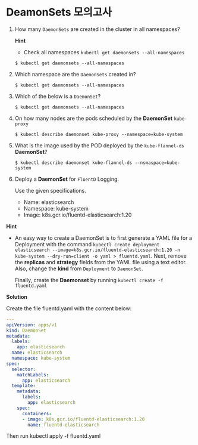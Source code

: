 # DeamonSets 모의고사



1. How many `DaemonSets` are created in the cluster in all namespaces?

   **Hint**

   - Check all namespaces `kubectl get daemonsets --all-namespaces`

   ```
   $ kubectl get daemonsets --all-namespaces
   ```

   

2. Which namespace are the `DaemonSets` created in?

   ```
   $ kubectl get daemonsets --all-namespaces
   ```

   

3. Which of the below is a `DaemonSet`?

   ```
   $ kubectl get daemonsets --all-namespaces
   ```

   

4. On how many nodes are the pods scheduled by the **DaemonSet** `kube-proxy`

   ```
   $ kubectl describe daemonset kube-proxy --namespace=kube-system
   ```

   

5. What is the image used by the POD deployed by the `kube-flannel-ds` **DaemonSet**?

   ```
   $ kubectl describe daemonset kube-flannel-ds --nsmaspace=kube-system
   ```



6. Deploy a **DaemonSet** for `FluentD` Logging.

   Use the given specifications.

   - Name: elasticsearch
   - Namespace: kube-system
   - Image: k8s.gcr.io/fluentd-elasticsearch:1.20

**Hint**

- An easy way to create a DaemonSet is to first generate a YAML file for a Deployment with the command `kubectl create deployment elasticsearch --image=k8s.gcr.io/fluentd-elasticsearch:1.20 -n kube-system --dry-run=client -o yaml > fluentd.yaml`. Next, remove the **replicas** and **strategy** fields from the YAML file using a text editor. Also, change the **kind** from `Deployment` to `DaemonSet`.

  Finally, create the **Daemonset** by running `kubectl create -f fluentd.yaml`

**Solution**

Create the file fluentd.yaml with the content below:

```yaml
---
apiVersion: apps/v1
kind: DaemonSet
metadata:
  labels:
    app: elasticsearch
  name: elasticsearch
  namespace: kube-system
spec:
  selector:
    matchLabels:
      app: elasticsearch
  template:
    metadata:
      labels:
        app: elasticsearch
    spec:
      containers:
      - image: k8s.gcr.io/fluentd-elasticsearch:1.20
        name: fluentd-elasticsearch
```

Then run kubectl apply -f fluentd.yaml